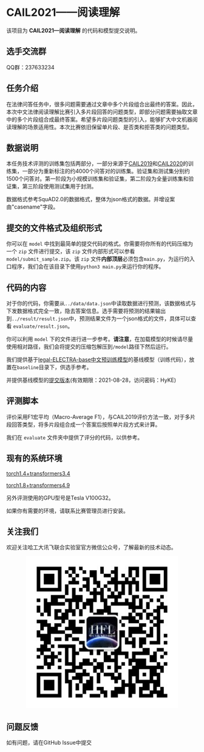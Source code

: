 # CAIL2021——阅读理解

该项目为 **CAIL2021—阅读理解** 的代码和模型提交说明。

## 选手交流群

QQ群：237633234

## 任务介绍

在法律问答任务中，很多问题需要通过文章中多个片段组合出最终的答案。因此，本次中文法律阅读理解比赛引入多片段回答的问题类型，即部分问题需要抽取文章中的多个片段组合成最终答案。希望多片段问题类型的引入，能够扩大中文机器阅读理解的场景适用性。本次比赛依旧保留单片段、是否类和拒答类的问题类型。

## 数据说明

本任务技术评测的训练集包括两部分，一部分来源于[CAIL2019](https://github.com/china-ai-law-challenge/CAIL2019/tree/master/%E9%98%85%E8%AF%BB%E7%90%86%E8%A7%A3/data)和[CAIL2020](https://github.com/china-ai-law-challenge/CAIL2020/tree/master/ydlj/data)的训练集，一部分为重新标注的约4000个问答对的训练集。验证集和测试集分别约1500个问答对。第一阶段为小规模训练集和验证集，第二阶段为全量训练集和验证集，第三阶段使用测试集用于封测。

数据格式参考SquAD2.0的数据格式，整体为json格式的数据。并增设案由"casename"字段。

## 提交的文件格式及组织形式

你可以在 ``model`` 中找到最简单的提交代码的格式。你需要将你所有的代码压缩为一个 ``zip`` 文件进行提交，该 ``zip`` 文件内部形式可以参看 ``model/submit_sample.zip``。该 ``zip`` 文件**内部顶层**必须包含``main.py``，为运行的入口程序，我们会在该目录下使用``python3 main.py``来运行你的程序。

## 代码的内容

对于你的代码，你需要从``../data/data.json``中读取数据进行预测，该数据格式与下发数据格式完全一致，隐去答案信息。选手需要将预测的结果输出到``../result/result.json``中，预测结果文件为一个json格式的文件，具体可以查看 ``evaluate/result.json``。

你可以利用 ``model`` 下的文件进行进一步参考。**请注意**，在加载模型的时候请尽量使用相对路径，我们会将提交的压缩包解压到``/model``路径下然后运行。

我们提供基于[legal-ELECTRA-base中文预训练模型](https://github.com/ymcui/Chinese-ELECTRA)的基线模型（训练代码），放置在``baseline``目录下，供选手参考。

并提供基线模型的[提交版本](http://pan.iflytek.com:80/link/C0EFACE49E856F51F4823DD866583C29)(有效期限：2021-08-28，访问密码：HyKE)

## 评测脚本

评价采用F1宏平均（Macro-Average F1），与CAIL2019评价方法一致，对于多片段回答类型，将多片段组合成一个答案后按照单片段方式来计算。

我们在 ``evaluate`` 文件夹中提供了评分的代码，以供参考。

## 现有的系统环境

[torch1.4+transformers3.4](./envs/torch1.4+transformers3.4.md)

[torch1.8+transformers4.9](./envs/torch1.8+transformers4.9.md)

另外评测使用的GPU型号是Tesla V100G32。

如果你有需要的环境，请联系比赛管理员进行安装。

## 关注我们
欢迎关注哈工大讯飞联合实验室官方微信公众号，了解最新的技术动态。

<div align=center><img width="400" height="400" src="./images/HFL.jpg"/></div>

## 问题反馈
如有问题，请在GitHub Issue中提交
